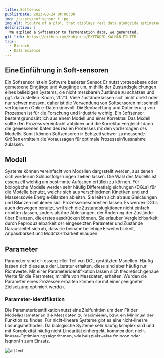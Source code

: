 ```yaml
---
title: Softsensor
publishDate: 2022-08-24 00:00:00
img: /assets/softsensor_t.jpg
img_alt: Picutre of a plot, that displays real data alongside estimated points
description: |
  We applied a Softsensor to fermentation data, we generated.
git_link: https://github.com/Kuhjuice/EXTENDED-KALMAN-FILTER
tags:
  - Biotech
  - Data Science
---
```

## Eine Einführung in Soft-sensoren
Ein Softsensor ist ein Software basierter Sensor. Er nutzt vorgegebene oder gemessene Eingänge und Ausgänge um, mithilfe der Zustandsgleichungen eines beliebigen Systems, die nicht messbaren Zustände zu schätzen und ggf. darzustellen (Knorn, 2021). Viele Zustände lassen sich nicht direkt oder nur schwer messen, daher ist die Verwendung von Softsensoren mit schnell verfügbaren Online-Daten sinnvoll. Die Beobachtung und Optimierung von Prozessen ist für die Forschung und Industrie wichtig. Ein Softsensor besteht grundsätzlich aus einem Modell und einer Korrektur. Das Modell sollte den Prozess vereinfacht abbilden und die Korrektur vergleicht dann die gemessenen Daten des realen Prozesses mit den vorhersagen des Modells. Somit können Softsensoren in Echtzeit schwer zu messende Größen ermitteln die Voraussagen für optimale Prozesseinflussnahme zulassen.

## Modell
Systeme können vereinfacht von Modellen dargestellt werden, aus denen sich wiederum Schlussfolgerungen ziehen lassen. Die Wahl des Modells ist essenziell wichtig um bestimmte Aufgaben erfüllen zu können. Für biologische Modelle werden sehr
häufig Differentialgleichungen (DGLs) für die Modelle benutzt, welche sich aus verschiedenen Kinetiken und und Massensowie Energie-Bilanzen ableiten. Sie leiten
sich ab aus Gleichungen und Bilanzen mit denen sich Prozesse beschreiben lassen.
Es werden DGLs auch deswegen benutzt, weil sich die Zustandsfunktionen nicht einfach ermitteln lassen, anders als ihre Ableitungen, der Änderung der Zustände über
Bilanzen, die erstes ausdrücken können. Sie erlauben Vergleichbarkeit durch Reproduzierbarkeit der eingesetzten Parameter und Zustände. Daraus leitet sich ab, dass
sie beinahe beliebige Erweiterbarkeit, Anpassbarkeit und Modifizierbarkeit erlauben.

## Parameter
Parameter sind ein essenzieller Teil von DGL gestützten Modellen. Häufig lassen
sich diese aus der Literatur erhalten, diese sind aber häufig nur Richtwerte. Mit einer Parameteridentifikation lassen sich theoretisch genaue Werte für die Parameter,
mithilfe von Messdaten, erhalten. Wurden die Parameter eines Prozessen erhalten
können sie mit einer geeigneten Zielsetzung optimiert werden.

### Parameter-Identifikation
Die Parameteridentifikation nutzt eine Zielfunktion um dem Fit der Modellparameter an die Messdaten zu maximieren, bzw. ein Minimum der Funktion zu finden.
Für nicht-lineare Systeme gibt es eine nicht-lineare Lösungsmethoden. Da biologische Systeme sehr häufig komplex sind und mit Komplexität häufig nicht-Linearität
einhergeht, kommen dort nicht-lineare-Optimierungsalgorithmen, wie beispielsweise
fmincon oder lsqnonlin zum Einsatz.

![alt text](/assets/work/Softsensor.png "Title")